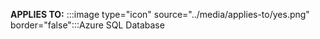 <Token>**APPLIES TO:** :::image type="icon" source="../media/applies-to/yes.png" border="false":::Azure SQL Database </Token> 
